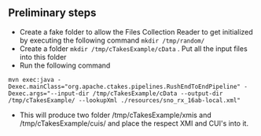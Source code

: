 
## Preliminary steps

* Create a fake folder to allow the Files Collection Reader to get initialized by executing the following command  `mkdir /tmp/random/` 
* Create a folder `mkdir /tmp/cTakesExample/cData` . Put all the input files into this folder
* Run the following command

`
mvn exec:java -Dexec.mainClass="org.apache.ctakes.pipelines.RushEndToEndPipeline" -Dexec.args="--input-dir /tmp/cTakesExample/cData --output-dir /tmp/cTakesExample/ --lookupXml ./resources/sno_rx_16ab-local.xml"
`
* This will produce two folder /tmp/cTakesExample/xmis and /tmp/cTakesExample/cuis/ and place the respect XMI and CUI's into it.